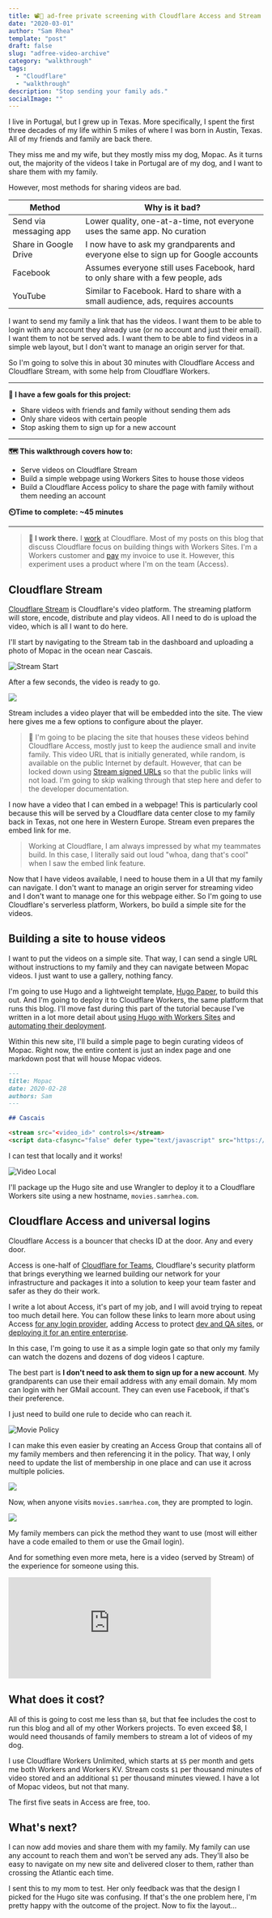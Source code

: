 ```yaml
---
title: 📽️🔑 ad-free private screening with Cloudflare Access and Stream
date: "2020-03-01"
author: "Sam Rhea"
template: "post"
draft: false
slug: "adfree-video-archive"
category: "walkthrough"
tags:
  - "Cloudflare"
  - "walkthrough"
description: "Stop sending your family ads."
socialImage: ""
---
```


I live in Portugal, but I grew up in Texas. More specifically, I spent the first three decades of my life within 5 miles of where I was born in Austin, Texas. All of my friends and family are back there.

They miss me and my wife, but they mostly miss my dog, Mopac. As it turns out, the majority of the videos I take in Portugal are of my dog, and I want to share them with my family.

However, most methods for sharing videos are bad.

|Method|Why is it bad?|
|---|---|
|Send via messaging app|Lower quality, one-at-a-time, not everyone uses the same app. No curation|
|Share in Google Drive|I now have to ask my grandparents and everyone else to sign up for Google accounts|
|Facebook|Assumes everyone still uses Facebook, hard to only share with a few people, ads|
|YouTube|Similar to Facebook. Hard to share with a small audience, ads, requires accounts|

I want to send my family a link that has the videos. I want them to be able to login with any account they already use (or no account and just their email). I want them to not be served ads. I want them to be able to find videos in a simple web layout, but I don't want to manage an origin server for that.

So I'm going to solve this in about 30 minutes with Cloudflare Access and Cloudflare Stream, with some help from Cloudflare Workers.

---

**🎯 I have a few goals for this project:**

* Share videos with friends and family without sending them ads
* Only share videos with certain people
* Stop asking them to sign up for a new account

---

**🗺️ This walkthrough covers how to:**

* Serve videos on Cloudflare Stream
* Build a simple webpage using Workers Sites to house those videos
* Build a Cloudflare Access policy to share the page with family without them needing an account

**⏲️Time to complete: ~45 minutes**

---

> **👔 I work there.** I [work](https://www.linkedin.com/in/samrhea/) at Cloudflare. Most of my posts on this blog that discuss Cloudflare focus on building things with Workers Sites. I'm a Workers customer and [pay](https://twitter.com/LakeAustinBlvd/status/1200380340382191617) my invoice to use it. However, this experiment uses a product where I'm on the team (Access).

## Cloudflare Stream

[Cloudflare Stream](https://www.cloudflare.com/products/cloudflare-stream/) is Cloudflare's video platform. The streaming platform will store, encode, distribute and play videos. All I need to do is upload the video, which is all I want to do here.

I'll start by navigating to the Stream tab in the dashboard and uploading a photo of Mopac in the ocean near Cascais.

![Stream Start](../../../static/media/post-images/private-screening/stream-start.png)

After a few seconds, the video is ready to go.

![](../../../static/media/post-images/private-screening/stream-load.png)

Stream includes a video player that will be embedded into the site. The view here gives me a few options to configure about the player.

> 🔐 I'm going to be placing the site that houses these videos behind Cloudflare Access, mostly just to keep the audience small and invite family. This video URL that is initially generated, while random, is available on the public Internet by default. However, that can be locked down using [Stream signed URLs](https://developers.cloudflare.com/stream/security/signed-urls/) so that the public links will not load. I'm going to skip walking through that step here and defer to the developer documentation.

I now have a video that I can embed in a webpage! This is particularly cool because this will be served by a Cloudflare data center close to my family back in Texas, not one here in Western Europe. Stream even prepares the embed link for me.

> Working at Cloudflare, I am always impressed by what my teammates build. In this case, I literally said out loud "whoa, dang that's cool" when I saw the embed link feature.

Now that I have videos available, I need to house them in a UI that my family can navigate. I don't want to manage an origin server for streaming video and I don't want to manage one for this webpage either. So I'm going to use Cloudflare's serverless platform, Workers, bo build a simple site for the videos.

## Building a site to house videos

I want to put the videos on a simple site. That way, I can send a single URL without instructions to my family and they can navigate between Mopac videos. I just want to use a gallery, nothing fancy.

I'm going to use Hugo and a lightweight template, [Hugo Paper](https://themes.gohugo.io/hugo-paper/), to build this out. And I'm going to deploy it to Cloudflare Workers, the same platform that runs this blog. I'll move fast during this part of the tutorial because I've written in a lot more detail about [using Hugo with Workers Sites](https://blog.samrhea.com/post/wrangler-sites/) and [automating their deployment](https://blog.samrhea.com/post/github-actions/).

Within this new site, I'll build a simple page to begin curating videos of Mopac. Right now, the entire content is just an index page and one markdown post that will house Mopac videos.

```md
---
title: Mopac
date: 2020-02-28
authors: Sam
---

## Cascais

<stream src="<video_id>" controls></stream>
<script data-cfasync="false" defer type="text/javascript" src="https://embed.videodelivery.net/embed/r4xu.fla9.latest.js?video=<video_id>"></script>
```

I can test that locally and it works!

![Video Local](../../../static/media/post-images/private-screening/video-local.png)

I'll package up the Hugo site and use Wrangler to deploy it to a Cloudflare Workers site using a new hostname, `movies.samrhea.com`.

## Cloudflare Access and universal logins

Cloudflare Access is a bouncer that checks ID at the door. Any and every door.

Access is one-half of [Cloudflare for Teams](https://blog.cloudflare.com/cloudflare-for-teams-products/), Cloudflare's security platform that brings everything we learned building our network for your infrastructure and packages it into a solution to keep your team faster and safer as they do their work.

I write a lot about Access, it's part of my job, and I will avoid trying to repeat too much detail here. You can follow these links to learn more about using Access [for any login provider](https://blog.cloudflare.com/multi-sso-and-cloudflare-access-adding-linkedin-and-github-teams/), adding Access to protect [dev and QA sites](https://blog.samrhea.com/post/deploy-pipeline/), or [deploying it for an entire enterprise](https://blog.cloudflare.com/announcing-the-cloudflare-access-app-launch/).

In this case, I'm going to use it as a simple login gate so that only my family can watch the dozens and dozens of dog videos I capture.

The best part is **I don't need to ask them to sign up for a new account**. My grandparents can use their email address with any email domain. My mom can login with her GMail account. They can even use Facebook, if that's their preference.

I just need to build one rule to decide who can reach it.

![Movie Policy](../../../static/media/post-images/private-screening/movie-policy.png)

I can make this even easier by creating an Access Group that contains all of my family members and then referencing it in the policy. That way, I only need to update the list of membership in one place and can use it across multiple policies.

![](../../../static/media/post-images/private-screening/group.png)

Now, when anyone visits `movies.samrhea.com`, they are prompted to login.

![](../../../static/media/post-images/private-screening/login-prompt.png)

My family members can pick the method they want to use (most will either have a code emailed to them or use the Gmail login).

And for something even more meta, here is a video (served by Stream) of the experience for someone using this.

<iframe
  src="https://iframe.videodelivery.net/4d3300dd2c50b01c13ce5ef946de6fde"
  style="border: none;"
  height="200"
  width="400"
  allow="accelerometer; gyroscope; autoplay; encrypted-media; picture-in-picture;"
  allowfullscreen="true"
></iframe>

## What does it cost?

All of this is going to cost me less than `$8`, but that fee includes the cost to run this blog and all of my other Workers projects. To even exceed $8, I would need thousands of family members to stream a lot of videos of my dog.

I use Cloudflare Workers Unlimited, which starts at `$5` per month and gets me both Workers and Workers KV. Stream costs `$1` per thousand minutes of video stored and an additional `$1` per thousand minutes viewed. I have a lot of Mopac videos, but not that many.

The first five seats in Access are free, too.

## What's next?

I can now add movies and share them with my family. My family can use any account to reach them and won't be served any ads. They'll also be easy to navigate on my new site and delivered closer to them, rather than crossing the Atlantic each time.

I sent this to my mom to test. Her only feedback was that the design I picked for the Hugo site was confusing. If that's the one problem here, I'm pretty happy with the outcome of the project. Now to fix the layout...